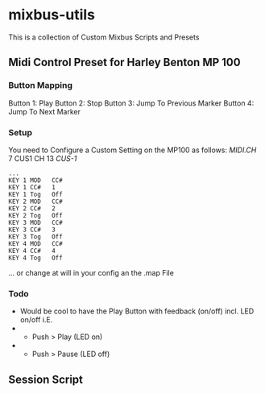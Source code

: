 # mixbus-utils
This is a collection of Custom Mixbus Scripts and Presets

## Midi Control Preset for Harley Benton MP 100

### Button Mapping

Button 1: Play
Button 2: Stop
Button 3: Jump To Previous Marker 
Button 4: Jump To Next Marker

### Setup

You need to Configure a Custom Setting on the MP100 as follows:
*MIDI.CH*
7 CUS1 CH   13
*CUS-1*
```
...
KEY 1 MOD   CC#
KEY 1 CC#   1
KEY 1 Tog   Off
KEY 2 MOD   CC#
KEY 2 CC#   2
KEY 2 Tog   Off
KEY 3 MOD   CC#
KEY 3 CC#   3
KEY 3 Tog   Off
KEY 4 MOD   CC#
KEY 4 CC#   4
KEY 4 Tog   Off
```
... or change at will in your config an the .map File

### Todo
* Would be cool to have the Play Button with feedback (on/off) incl. LED on/off i.E.
* * Push > Play (LED on)
* * Push > Pause (LED off)

## Session Script

